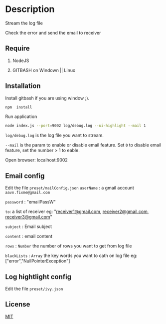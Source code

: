 # Description

Stream the log file

Check the error and send the email to receiver

## Require
1. NodeJS

2. GITBASH on Windown || Linux

## Installation

Install gitbash if you are using window ;).

```bash
npm  install
```

Run application
```bash
node index.js --port=9002 log/debug.log --ui-highlight --mail 1
```
`log/debug.log` is the log file you want to stream.

`--mail` is the param to enable or disable email feature. Set `0` to disable email feature, set the number > 1 to eable.

Open browser: localhost:9002

## Email config
Edit the file `preset/mailConfig.json`
`userName` : a gmail account `aavn.fixme@gmail.com`

`password` : "emailPassW" 

`to`: a list of receiver eg: "receiver1@gmail.com, receiver2@gmail.com, receiver3@gmail.com"

`subject` : Email subject

`content` : email content

`rows` : `Number` the number of rows you want to get from log file

`blackLists` : `Array` the key words you want to cath on log file eg: ["error","NullPointerException"]

## Log hightlight config
Edit the file `preset/ivy.json`


## License
[MIT](https://choosealicense.com/licenses/mit/)